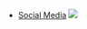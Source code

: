 
+ [Social Media](https://linktr.ee/salihkarademir)                                                                                  <img src='https://komarev.com/ghpvc/?username=salihkarademir&label=Views&color=green&style=flat-plastic'>
